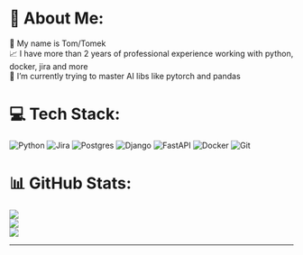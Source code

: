 # 💫 About Me:
👋 My name is Tom/Tomek<br>📈 I have more than 2 years of professional experience working with python, docker, jira and more<br>🌱 I’m currently trying to master AI libs like pytorch and pandas


# 💻 Tech Stack:
![Python](https://img.shields.io/badge/python-3670A0?style=for-the-badge&logo=python&logoColor=ffdd54) ![Jira](https://img.shields.io/badge/jira-%230A0FFF.svg?style=for-the-badge&logo=jira&logoColor=white) ![Postgres](https://img.shields.io/badge/postgres-%23316192.svg?style=for-the-badge&logo=postgresql&logoColor=white) ![Django](https://img.shields.io/badge/django-%23092E20.svg?style=for-the-badge&logo=django&logoColor=white) ![FastAPI](https://img.shields.io/badge/FastAPI-005571?style=for-the-badge&logo=fastapi) ![Docker](https://img.shields.io/badge/docker-%230db7ed.svg?style=for-the-badge&logo=docker&logoColor=white) ![Git](https://img.shields.io/badge/git-%23F05033.svg?style=for-the-badge&logo=git&logoColor=white)
# 📊 GitHub Stats:
![](https://github-readme-stats.vercel.app/api?username=SawaniX&theme=dark&hide_border=true&include_all_commits=false&count_private=true)<br/>
![](https://github-readme-streak-stats.herokuapp.com/?user=SawaniX&theme=dark&hide_border=true)<br/>
![](https://github-readme-stats.vercel.app/api/top-langs/?username=SawaniX&theme=dark&hide_border=true&include_all_commits=false&count_private=true&layout=compact)

---
